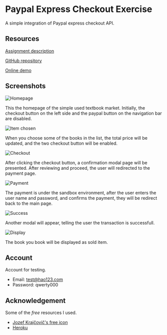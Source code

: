 # Paypal Express Checkout Exercise

A simple integration of Paypal express checkout API.



## Resources

[Assignment description](https://github.com/PayPalLabs/applications-2015)

[GitHub repository](https://github.com/lozy219/api_exercise)

[Online demo](https://textbook-paypal.herokuapp.com/)


## Screenshots
![Homepage](http://i.imgur.com/yGPFHy7.png)

This the homepage of the simple used textbook market. Initially, the checkout button on the left side and the paypal button on the navigation bar are disabled.

![Item chosen](http://i.imgur.com/hs1ErMx.png)

When you choose some of the books in the list, the total price will be updated, and the two checkout button will be enabled.

![Checkout](http://i.imgur.com/z5pl9qB.png)

After clicking the checkout button, a confirmation modal page will be presented. After reviewing and proceed, the user will redirected to the payment page.

![Payment](http://i.imgur.com/CLM470B.png)

The payment is under the sandbox environment, after the user enters the user name and password, and confirms the payment, they will be redirect back to the main page.

![Success](http://i.imgur.com/1bhVds7.png)

Another modal will appear, telling the user the transaction is successfull.

![Display](http://i.imgur.com/3pC590K.png)

The book you book will be displayed as sold item.


## Account

Account for testing.

- Email: test@hao123.com
- Password: qwerty000

## Acknowledgement
Some of the *free* resources I used.

- [Jozef Krajčovič's free icon](https://www.behance.net/gallery/11889067/Flat-avatars-icons)
- [Heroku](https://www.heroku.com/)

